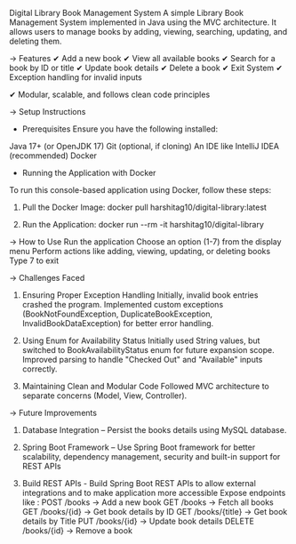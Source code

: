 Digital Library Book Management System
A simple Library Book Management System implemented in Java using the MVC architecture. 
It allows users to manage books by adding, viewing, searching, updating, and deleting them.

-> Features
✔ Add a new book 
✔ View all available books 
✔ Search for a book by ID or title 
✔ Update book details 
✔ Delete a book
✔ Exit System
✔ Exception handling for invalid inputs 

✔ Modular, scalable, and follows clean code principles

-> Setup Instructions
-  Prerequisites
Ensure you have the following installed:

Java 17+ (or OpenJDK 17)
Git (optional, if cloning)
An IDE like IntelliJ IDEA (recommended)
Docker




- Running the Application with Docker

To run this console-based application using Docker, follow these steps:

1. Pull the Docker Image:
   docker pull harshitag10/digital-library:latest

2. Run the Application:
   docker run --rm -it harshitag10/digital-library



-> How to Use
Run the application
Choose an option (1-7) from the display menu
Perform actions like adding, viewing, updating, or deleting books
Type 7 to exit




-> Challenges Faced
1. Ensuring Proper Exception Handling
Initially, invalid book entries crashed the program.
Implemented custom exceptions (BookNotFoundException, DuplicateBookException, InvalidBookDataException)
for better error handling.

2. Using Enum for Availability Status
Initially used String values, but switched to BookAvailabilityStatus enum for future expansion scope.
Improved parsing to handle "Checked Out" and "Available" inputs correctly.

3. Maintaining Clean and Modular Code
Followed MVC architecture to separate concerns (Model, View, Controller).



-> Future Improvements
1. Database Integration – Persist the books details using MySQL database.

2. Spring Boot Framework – Use Spring Boot framework for better scalability, dependency 
   management, security and built-in support for REST APIs

3. Build REST APIs - Build Spring Boot REST APIs to allow external integrations and to make application more accessible 
   Expose endpoints like :
      POST /books → Add a new book
      GET /books → Fetch all books
      GET /books/{id} → Get book details by ID 
      GET /books/{title} → Get book details by Title
      PUT /books/{id} → Update book details
      DELETE /books/{id} → Remove a book
